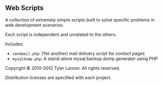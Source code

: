 ## Web Scripts

A collection of extremely simple scripts built to solve specific problems
in web development scenarios.

Each script is independent and unrelated to the others.

Includes:

   * `sendmail.php`: (Yet another) mail delivery script for contact pages
   * `mysqldump.php`: A stand-alone mysql backup dump generator using PHP

Copyright &copy; 2010-2012 Tyler Larson. All rights reserved.

Distribution licenses are specified with each project.

